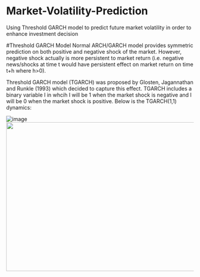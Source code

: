 # Market-Volatility-Prediction
Using Threshold GARCH model to predict future market volatility in order to enhance investment decision

#Threshold GARCH Model
Normal ARCH/GARCH model provides symmetric prediction on both positive and negative shock of the market. However, negative shock actually is more persistent to market return (i.e. negative news/shocks at time t would have persistent effect on market return on time t+h where h>0).

Threshold GARCH model (TGARCH) was proposed by Glosten, Jagannathan and Runkle (1993) which decided to capture this effect. TGARCH includes a binary variable I in whcih I will be 1 when the market shock is negative and I will be 0 when the market shock is positive. Below is the TGARCH(1,1) dynamics:
  
![image](https://user-images.githubusercontent.com/80605152/142313495-ef0f2b05-dea9-4d89-9fcf-04101eefbf53.png)
<img src="https://user-images.githubusercontent.com/80605152/142313495-ef0f2b05-dea9-4d89-9fcf-04101eefbf53.png" width="700" height="400">

